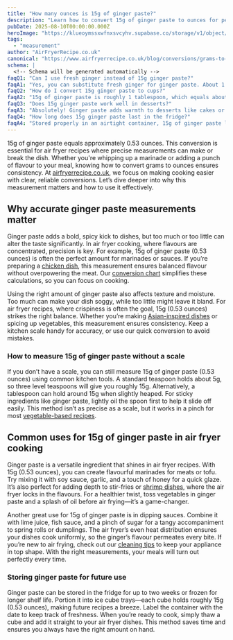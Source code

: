 ```yaml
---
title: "How many ounces is 15g of ginger paste?"
description: "Learn how to convert 15g of ginger paste to ounces for perfect air fryer recipes. Get accurate measurements in seconds!"
pubDate: 2025-08-10T00:00:00.000Z
heroImage: "https://klueoymssxwfnxsvcyhv.supabase.co/storage/v1/object/public/Shmucket/15g-ginger-paste-to-ounces.webp"
tags:
  - "measurement"
author: "AirFryerRecipe.co.uk"
canonical: "https://www.airfryerrecipe.co.uk/blog/conversions/grams-to-ounces/15g-ginger-paste-to-ounces"
schema: |
  <!-- Schema will be generated automatically -->
faqQ1: "Can I use fresh ginger instead of 15g ginger paste?"
faqA1: "Yes, you can substitute fresh ginger for ginger paste. About 1 tablespoon of freshly grated ginger equals 15g of paste. However, fresh ginger has a sharper flavour, so adjust to taste. For air fryer recipes, paste blends more evenly, but fresh works in a pinch."
faqQ2: "How do I convert 15g ginger paste to cups?"
faqA2: "15g of ginger paste is roughly 1 tablespoon, which equals about 0.06 cups. Since ginger paste is dense, it’s best measured by weight for accuracy. If you don’t have a scale, use the spoon method mentioned earlier."
faqQ3: "Does 15g ginger paste work well in desserts?"
faqA3: "Absolutely! Ginger paste adds warmth to desserts like cakes or biscuits. Use 15g (0.53 ounces) in spice mixes or drizzle it over baked fruits in the air fryer. Pair it with cinnamon or honey for a delicious twist."
faqQ4: "How long does 15g ginger paste last in the fridge?"
faqA4: "Stored properly in an airtight container, 15g of ginger paste lasts up to two weeks in the fridge. For longer storage, freeze it in portions. Always check for mould or off smells before using."
---
```

<p>15g of ginger paste equals approximately 0.53 ounces. This conversion is essential for air fryer recipes where precise measurements can make or break the dish. Whether you're whipping up a marinade or adding a punch of flavour to your meal, knowing how to convert grams to ounces ensures consistency. At <a href=https://www.airfryerrecipe.co.uk>airfryerrecipe.co.uk</a>, we focus on making cooking easier with clear, reliable conversions. Let’s dive deeper into why this measurement matters and how to use it effectively.</p>  

<h2>Why accurate ginger paste measurements matter</h2>  
<p>Ginger paste adds a bold, spicy kick to dishes, but too much or too little can alter the taste significantly. In air fryer cooking, where flavours are concentrated, precision is key. For example, 15g of ginger paste (0.53 ounces) is often the perfect amount for marinades or sauces. If you’re preparing a <a href=https://www.airfryerrecipe.co.uk/recipe-category/chicken>chicken dish</a>, this measurement ensures balanced flavour without overpowering the meat. Our <a href=https://www.airfryerrecipe.co.uk/air-fryer-conversion-chart>conversion chart</a> simplifies these calculations, so you can focus on cooking.</p>  

<p>Using the right amount of ginger paste also affects texture and moisture. Too much can make your dish soggy, while too little might leave it bland. For air fryer recipes, where crispiness is often the goal, 15g (0.53 ounces) strikes the right balance. Whether you’re making <a href=https://www.airfryerrecipe.co.uk/recipes>Asian-inspired dishes</a> or spicing up vegetables, this measurement ensures consistency. Keep a kitchen scale handy for accuracy, or use our quick conversion to avoid mistakes.</p>  

<h3>How to measure 15g of ginger paste without a scale</h3>  
<p>If you don’t have a scale, you can still measure 15g of ginger paste (0.53 ounces) using common kitchen tools. A standard teaspoon holds about 5g, so three level teaspoons will give you roughly 15g. Alternatively, a tablespoon can hold around 15g when slightly heaped. For sticky ingredients like ginger paste, lightly oil the spoon first to help it slide off easily. This method isn’t as precise as a scale, but it works in a pinch for most <a href=https://www.airfryerrecipe.co.uk/recipe-category/vegetables>vegetable-based recipes</a>.</p>  

<h2>Common uses for 15g of ginger paste in air fryer cooking</h2>  
<p>Ginger paste is a versatile ingredient that shines in air fryer recipes. With 15g (0.53 ounces), you can create flavourful marinades for meats or tofu. Try mixing it with soy sauce, garlic, and a touch of honey for a quick glaze. It’s also perfect for adding depth to stir-fries or <a href=https://www.airfryerrecipe.co.uk/recipe-category/shrimp>shrimp dishes</a>, where the air fryer locks in the flavours. For a healthier twist, toss vegetables in ginger paste and a splash of oil before air frying—it’s a game-changer.</p>  

<p>Another great use for 15g of ginger paste is in dipping sauces. Combine it with lime juice, fish sauce, and a pinch of sugar for a tangy accompaniment to spring rolls or dumplings. The air fryer’s even heat distribution ensures your dishes cook uniformly, so the ginger’s flavour permeates every bite. If you’re new to air frying, check out our <a href=https://www.airfryerrecipe.co.uk/air-fryer-cleaner>cleaning tips</a> to keep your appliance in top shape. With the right measurements, your meals will turn out perfectly every time.</p>  

<h3>Storing ginger paste for future use</h3>  
<p>Ginger paste can be stored in the fridge for up to two weeks or frozen for longer shelf life. Portion it into ice cube trays—each cube holds roughly 15g (0.53 ounces), making future recipes a breeze. Label the container with the date to keep track of freshness. When you’re ready to cook, simply thaw a cube and add it straight to your air fryer dishes. This method saves time and ensures you always have the right amount on hand.</p>
